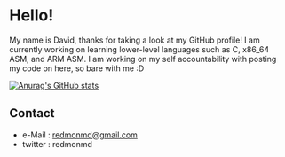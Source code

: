 # Hello!

My name is David, thanks for taking a look at my GitHub profile! I am currently working on learning lower-level languages
such as C, x86_64 ASM, and ARM ASM. I am working on my self accountability with posting my code on here, so bare with me :D 

[![Anurag's GitHub stats](https://github-readme-stats.vercel.app/api?username=redmonmd&hide=prs,stars&show_icons=true&theme=synthwave)](https://github.com/anuraghazra/github-readme-stats)

## Contact
 * e-Mail : redmonmd@gmail.com 
 * twitter : redmonmd
